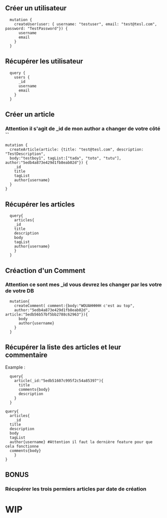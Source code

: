 ## Créer un utilisateur
```
  mutation {
    createUser(user: { username: "testuser", email: "test@tesl.com", password: "TestPassword"}) {
      username
      email
    }
  }
```

## Récupérer les utilisateur
```
  query {
    users {
      _id
      username
      email
    }
  }
```
## Créer un article 
### Attention il s'agit de _id de mon author a changer de votre côté ``
  ```
  mutation {
    createArticle(article: {title: "test@tesl.com", description: "TestDescription", 
    body:"testboy1", tagList:["tada", "toto", "tutu"], author:"5edb4a873e429d1fb8eab02d"}) {
      _id
      title
      tagList
      author{username}
    }
  }
```


## Récupérer les articles
```
  query{
    articles{
    _id
    title
    description
    body
    tagList
    author{username}
    }
  }
```


## Créaction d'un Comment
### Attention ce sont mes _id vous devrez les changer par les votre de votre DB
```
  mutation{
    createComment( comment:{body:"WOUAHHHHH c'est au top",
    author:"5edb4a873e429d1fb8eab02d", article:"5edb56b57bf5bb2788c62963"}){
      body
      author{username}
    }
  }
```
## Récupérer la liste des articles et leur commentaire
Example : 
```
  query{
    article(_id:"5edb51607c995f2c54a85397"){
      title
      comments{body}
      description  	
    }
  }
```
```
query{
  articles{
	_id
  title
  description
  body
  tagList
  author{username} #Attention il faut la dernière feature pour que cela fonctionne
  comments{body}
	}
}
```
## BONUS
### Récupérer les trois permiers articles par date de création 
# WIP
